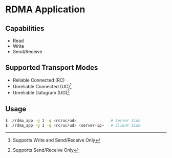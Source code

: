 # RDMA Application
## Capabilities 
 * Read
 * Write
 * Send/Receive

## Supported Transport Modes
 * Reliable Connected (RC)
 * Unreliable Connected (UC)[^1]
 * Unreliable Datagram (UD)[^2]

 [^1]: Supports Write and Send/Receive Only

 [^2]: Supports Send/Receive Only


## Usage
```bash
$ ./rdma_app -g 1 -q <rc/uc/ud>               # Server Side
$ ./rdma_app -g 1 -q <rc/uc/ud> <server-ip>   # Client Side
```

